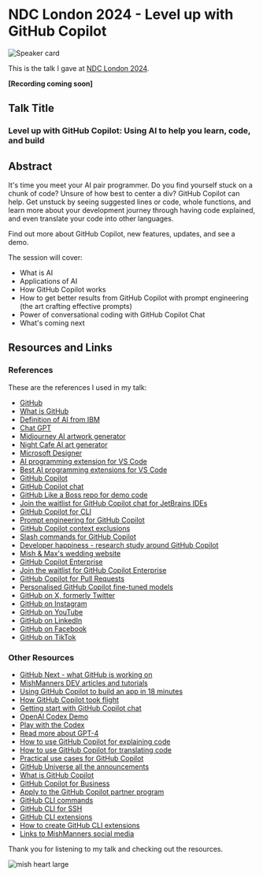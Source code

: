 # NDC London 2024 - Level up with GitHub Copilot

![Speaker card](https://github.com/mishmanners/TalksandEvents/assets/36594527/502c4b41-0410-4c1c-80b8-2b2469e81169)

This is the talk I gave at [NDC London 2024](https://ndclondon.com/agenda/level-up-with-github-copilot-using-ai-to-learn-code-and-build-0nw3/0jzbqlvym3b).

**[Recording coming soon]**

## Talk Title

### Level up with GitHub Copilot: Using AI to help you learn, code, and build

## Abstract

It's time you meet your AI pair programmer. Do you find yourself stuck on a chunk of code? Unsure of how best to center a div? GitHub Copilot can help. Get unstuck by seeing suggested lines or code, whole functions, and learn more about your development journey through having code explained, and even translate your code into other languages.

Find out more about GitHub Copilot, new features, updates, and see a demo.

The session will cover:
- What is AI
- Applications of AI
- How GitHub Copilot works
- How to get better results from GitHub Copilot with prompt engineering (the art crafting effective prompts)
- Power of conversational coding with GitHub Copilot Chat
- What's coming next

## Resources and Links

### References

These are the references I used in my talk:

- [GitHub](https://github.com)
- [What is GitHub](https://youtu.be/pBy1zgt0XPc)
- [Definition of AI from IBM](https://www.ibm.com/cloud/learn/what-is-artificial-intelligence)
- [Chat GPT](https://chat.openai.com/)
- [Midjourney AI artwork generator](https://www.midjourney.com/home/)
- [Night Cafe AI art generator](https://creator.nightcafe.studio/creation/O0iBOpUCgygcGNJsAz9I)
- [Microsoft Designer](https://designer.microsoft.com/)
- [AI programming extension for VS Code](https://marketplace.visualstudio.com/items?itemName=GalilAI.aicoding)
- [Best AI programming extensions for VS Code](https://sourceforge.net/software/ai-coding-assistants/integrates-with-visual-studio-code/)
- [GitHub Copilot](https://copilot.github.com/)
- [GitHub Copilot chat](https://docs.github.com/en/copilot/github-copilot-chat/about-github-copilot-chat)
- [GitHub Like a Boss repo for demo code](https://github.com/mishmanners/github-like-a-boss)
- [Join the waitlist for GitHub Copilot chat for JetBrains IDEs](https://github.com/github-copilot/chat_jetbrains_waitlist_signup/join)
- [GitHub Copilot for CLI](https://githubnext.com/projects/copilot-cli/)
- [Prompt engineering for GitHub Copilot](https://dev.to/github/a-beginners-guide-to-prompt-engineering-with-github-copilot-3ibp)
- [GitHub Copilot context exclusions](https://docs.github.com/en/copilot/managing-copilot-business/configuring-content-exclusions-for-github-copilot)
- [Slash commands for GitHub Copilot](https://github.blog/changelog/2024-01-30-code-faster-and-better-with-github-copilots-new-features-in-visual-studio/)
- [Developer happiness - research study around GitHub Copilot](https://github.blog/2022-09-07-research-quantifying-github-copilots-impact-on-developer-productivity-and-happiness/)
- [Mish & Max's wedding website](https://mishandmax.com)
- [GitHub Copilot Enterprise](https://docs.github.com/en/enterprise-cloud@latest/copilot/github-copilot-enterprise/overview/about-github-copilot-enterprise)
- [Join the waitlist for GitHub Copilot Enterprise](https://github.com/github-copilot/copilot_enterprise_waitlist_signup/join)
- [GitHub Copilot for Pull Requests](https://githubnext.com/projects/copilot-for-pull-requests/)
- [Personalised GitHub Copilot fine-tuned models](https://github.com/github-copilot/fine_tuning_waitlist_signup/join)
- [GitHub on X, formerly Twitter](https://www.x.com/github)
- [GitHub on Instagram](https://www.instagram.com/github)
- [GitHub on YouTube](https://www.youtube.com/@GitHub)
- [GitHub on LinkedIn](https://www.linkedin.com/company/github/)
- [GitHub on Facebook](https://www.facebook.com/GitHub/)
- [GitHub on TikTok](https://www.tiktok.com/@github)

### Other Resources

- [GitHub Next - what GitHub is working on](https://githubnext.com/)
- [MishManners DEV articles and tutorials](https://dev.to/mishmanners)
- [Using GitHub Copilot to build an app in 18 minutes](https://github.blog/2023-05-05-web-summit-rio-2023-building-an-app-in-18-minutes-with-github-copilot-x/)
- [How GitHub Copilot took flight](https://www.youtube.com/watch?v=8JjVNFc2kK4&ab_channel=GitHub)
- [Getting start with GitHub Copilot chat](https://www.youtube.com/watch?v=3surPGP7_4o&ab_channel=GitHub)
- [OpenAI Codex Demo](https://youtu.be/SGUCcjHTmGY)
- [Play with the Codex](https://webcatalog.io/apps/openai-playground/)
- [Read more about GPT-4](https://neuroflash.com/blog/gpt-4-open-ai/)
- [How to use GitHub Copilot for explaining code](https://dev.to/github/understand-your-code-using-github-copilot-5375)
- [How to use GitHub Copilot for translating code](https://dev.to/github/how-to-translate-code-into-other-languages-using-github-copilot-3n6f)
- [Practical use cases for GitHub Copilot](https://dev.to/github/why-use-github-copilot-and-copilot-labs-practical-use-cases-for-the-ai-pair-programmer-4hf4)
- [GitHub Universe all the announcements](https://github.blog/2023-11-15-universes-key-takeaway-innovate-better-with-ai-powered-workflows-on-a-single-unified-platform/)
- [What is GitHub Copilot](https://youtu.be/Z7hp241--vc)
- [GitHub Copilot for Business](https://resources.github.com/copilot-for-business/)
- [Apply to the GitHub Copilot partner program](https://github.com/features/preview/copilot-partner-program)
- [GitHub CLI commands](https://cli.github.com/manual)
- [GitHub CLI for SSH](https://dev.to/github/how-to-never-type-passwords-when-using-git-18bb)
- [GitHub CLI extensions](https://github.com/topics/gh-extension)
- [How to create GitHub CLI extensions](https://docs.github.com/en/github-cli/github-cli/creating-github-cli-extensions)
- [Links to MishManners social media](https://mishmanners.info)

Thank you for listening to my talk and checking out the resources.

![mish heart large](https://user-images.githubusercontent.com/36594527/195619762-82827b2e-bfdd-49b6-b8df-5b9e15f4f044.png)
